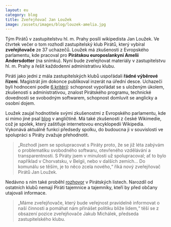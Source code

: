 ```yaml
---
layout: eu
category: blog
title: Zveřejňovač Jan Loužek
image: /assets/images/blog/louzek-amelia.jpg
---
```


Tým Pirátů v zastupitelstvu hl. m. Prahy posílí wikipedista Jan Loužek. Ve čtvrtek večer o tom rozhodl zastupitelský klub Pirátů, který vybíral **zveřejňovače** ze 37 uchazečů. Loužek má zkušenosti z Evropského parlamentu, kde pracoval pro **Pirátskou europoslankyni Amelii Andersdotter** (na snímku). Nyní bude zveřejňovat materiály v zastupitelstvu hl. m. Prahy a řešit každodenní administrativu klubu.

Piráti jako jedni z mála zastupitelských klubů uspořádali **řádné výběrové řízení**. Magistrát jim dokonce publikoval inzerát na úřední desce. Uchazeči byli hodnoceni podle [6 kritérií]: schopnost vypořádat se s uloženým úkolem, zkušenosti s administrativou, znalost Pirátského programu, technické dovednosti se svobodným softwarem, schopnost domluvit se anglicky a osobní dojem.

Loužek zaujal hodnotitele svými zkušenostmi z Evropského parlamentu, kde si mimo jiné psal [blog] v angličtině. Má také zkušenosti z české Wikimedie, což je spolek, který zaštiťuje internetovou encyklopedii Wikipedia. Vykonává aktuálně funkci předsedy spolku, do budoucna ji v souvislosti ve spolupráci s Piráty zvažuje přehodnotit.

> „Rozhodl jsem se spolupracovat s Piráty proto, že se již léta zabývám o problematiku svobodného softwaru, otevřeného vzdělávání a transparentnosti. S Piráty jsem v minulosti už spolupracoval; ať to bylo například v Chorvatsku, v Belgii, nebo v dalších zemích... Do komunálu se těším, je to něco zcela nového,“ říká nový zveřejňovač Pirátů Jan Loužek. 

Nedávno s ním také proběhl [rozhovor] v Pirátských listech. Narozdíl od ostatních klubů nemají Piráti tajemnice a tajemníky, kteří by před občany utajovali informace. 

> „Máme zveřejňovače, který bude veřejnost pravidelně informovat o naší činnosti a pomáhat nám přinášet politiku blíže lidem,“ těší se z obsazení pozice zveřejňovače Jakub Michálek, předseda zastupitelského klubu.

[6 kritérií]: https://github.com/pirati-cz/KlubPraha/blob/master/vyberka/zverejnovac/kriteria.md#v%C3%BDsledky-hodnocen%C3%AD
[blog]: https://ameliaandersdotter.eu/author/jan-louzek
[rozhovor]: http://www.piratskelisty.cz/clanek-1285-rozhovor-s-janem-louzkem-o-piratske-stazi-v-bruselu
